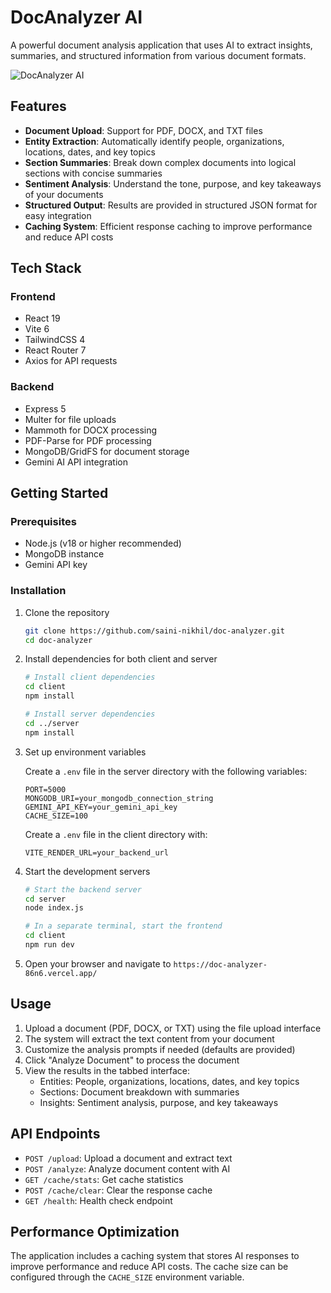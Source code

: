 # DocAnalyzer AI

A powerful document analysis application that uses AI to extract insights, summaries, and structured information from various document formats.

![DocAnalyzer AI](https://img.shields.io/badge/Powered%20by-Gemini%20AI-blue)

## Features

- **Document Upload**: Support for PDF, DOCX, and TXT files
- **Entity Extraction**: Automatically identify people, organizations, locations, dates, and key topics
- **Section Summaries**: Break down complex documents into logical sections with concise summaries
- **Sentiment Analysis**: Understand the tone, purpose, and key takeaways of your documents
- **Structured Output**: Results are provided in structured JSON format for easy integration
- **Caching System**: Efficient response caching to improve performance and reduce API costs

## Tech Stack

### Frontend
- React 19
- Vite 6
- TailwindCSS 4
- React Router 7
- Axios for API requests

### Backend
- Express 5
- Multer for file uploads
- Mammoth for DOCX processing
- PDF-Parse for PDF processing
- MongoDB/GridFS for document storage
- Gemini AI API integration

## Getting Started

### Prerequisites

- Node.js (v18 or higher recommended)
- MongoDB instance
- Gemini API key

### Installation

1. Clone the repository
   ```bash
   git clone https://github.com/saini-nikhil/doc-analyzer.git
   cd doc-analyzer
   ```

2. Install dependencies for both client and server
   ```bash
   # Install client dependencies
   cd client
   npm install
   
   # Install server dependencies
   cd ../server
   npm install
   ```

3. Set up environment variables
   
   Create a `.env` file in the server directory with the following variables:
   ```
   PORT=5000
   MONGODB_URI=your_mongodb_connection_string
   GEMINI_API_KEY=your_gemini_api_key
   CACHE_SIZE=100
   ```

   Create a `.env` file in the client directory with:
   ```
   VITE_RENDER_URL=your_backend_url
   ```

4. Start the development servers
   ```bash
   # Start the backend server
   cd server
   node index.js
   
   # In a separate terminal, start the frontend
   cd client
   npm run dev
   ```

5. Open your browser and navigate to `https://doc-analyzer-86n6.vercel.app/`

## Usage

1. Upload a document (PDF, DOCX, or TXT) using the file upload interface
2. The system will extract the text content from your document
3. Customize the analysis prompts if needed (defaults are provided)
4. Click "Analyze Document" to process the document
5. View the results in the tabbed interface:
   - Entities: People, organizations, locations, dates, and key topics
   - Sections: Document breakdown with summaries
   - Insights: Sentiment analysis, purpose, and key takeaways

## API Endpoints

- `POST /upload`: Upload a document and extract text
- `POST /analyze`: Analyze document content with AI
- `GET /cache/stats`: Get cache statistics
- `POST /cache/clear`: Clear the response cache
- `GET /health`: Health check endpoint

## Performance Optimization

The application includes a caching system that stores AI responses to improve performance and reduce API costs. The cache size can be configured through the `CACHE_SIZE` environment variable.



